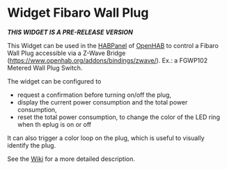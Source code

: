 # Widget Fibaro Wall Plug

**_THIS WIDGET IS A PRE-RELEASE VERSION_**

This Widget can be used in the [HABPanel](https://www.openhab.org/docs/configuration/habpanel.html#designing-dashboard-interfaces-with-habpanel) of [OpenHAB](https://www.openhab.org) to control a Fibaro Wall Plug accessible via a Z-Wave Bridge (https://www.openhab.org/addons/bindings/zwave/). Ex.: a FGWP102 Metered Wall Plug Switch.

The widget can be configured to 
* request a confirmation before turning on/off the plug, 
* display the current power consumption and the total power consumption,
* reset the total power consumption, to change the color of the LED ring when th eplug is on or off

It can also trigger a color loop on the plug, which is useful to visually identify the plug.

See the [Wiki](https://github.com/vletroye/OpenHAB/wiki/Widget-Fibaro-Wall-Plug) for a more detailed description.
